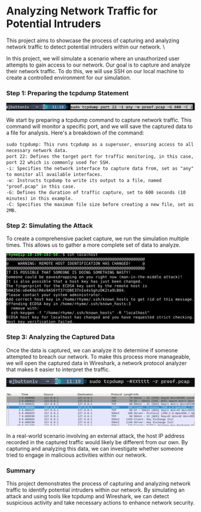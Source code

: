 # Analyzing Network Traffic for Potential Intruders

This project aims to showcase the process of capturing and analyzing network traffic to detect potential intruders within our network. \

In this project, we will simulate a scenario where an unauthorized user attempts to gain access to our network. Our goal is to capture and analyze their network traffic. To do this, we will use SSH on our local machine to create a controlled environment for our simulation.


### Step 1: Preparing the tcpdump Statement

![prepstatement](https://github.com/wjbuttoniv/tcpdump/blob/main/tcpdump/Pasted%20image%2020231101111942.png?raw=true)

We start by preparing a tcpdump command to capture network traffic. This command will monitor a specific port, and we will save the captured data to a file for analysis. Here's a breakdown of the command:

    sudo tcpdump: This runs tcpdump as a superuser, ensuring access to all necessary network data.
    port 22: Defines the target port for traffic monitoring, in this case, port 22 which is commonly used for SSH.
    -i: Specifies the network interface to capture data from, set as "any" to monitor all available interfaces.
    -w: Instructs tcpdump to write its output to a file, named "proof.pcap" in this case.
    -G: Defines the duration of traffic capture, set to 600 seconds (10 minutes) in this example.
    -C: Specifies the maximum file size before creating a new file, set as 2MB.

### Step 2: Simulating the Attack

To create a comprehensive packet capture, we run the simulation multiple times. This allows us to gather a more complete set of data to analyze.

![thebackdoor](https://github.com/wjbuttoniv/tcpdump/blob/main/tcpdump/Pasted%20image%2020231101112331.png?raw=true)

### Step 3: Analyzing the Captured Data

Once the data is captured, we can analyze it to determine if someone attempted to breach our network. To make this process more manageable, we will open the captured data in Wireshark, a network protocol analyzer that makes it easier to interpret the traffic.

![tcpdumpread](https://github.com/wjbuttoniv/tcpdump/blob/main/tcpdump/Pasted%20image%2020231101112549.png?raw=true)

![wireshark](https://github.com/wjbuttoniv/tcpdump/blob/main/tcpdump/Pasted%20image%2020231101112855.png?raw=true)

In a real-world scenario involving an external attack, the host IP address recorded in the captured traffic would likely be different from our own. By capturing and analyzing this data, we can investigate whether someone tried to engage in malicious activities within our network.

### Summary

This project demonstrates the process of capturing and analyzing network traffic to identify potential intruders within our network. By simulating an attack and using tools like tcpdump and Wireshark, we can detect suspicious activity and take necessary actions to enhance network security.
